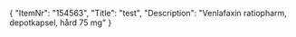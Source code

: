{
  "ItemNr": "154563",
  "Title": "test",
  "Description": "Venlafaxin ratiopharm, depotkapsel, hård 75 mg"
}